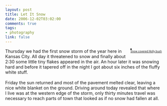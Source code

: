 ```yaml
--- 
layout: post
title: Let It Snow
date: 2006-12-02T03:02:00
comments: true
tags:
- photography
link: false
---
```

<div style="float: right; margin-left: 10px; margin-bottom: 10px;">
<a href="http://www.flickr.com/photos/zanshin/310704030/" title="photo sharing"><img src="http://static.flickr.com/101/310704030_3827ddfd16_m.jpg" alt="" style="border: solid 2px #000000;" /></a>
<br />
<span style="font-size: 0.6em; margin-top: 0px;">
<a href="http://www.flickr.com/photos/zanshin/310704030/">Snow covered Holly bush</a>
</span>
</div>
<p>
Thursday we had the first snow storm of the year here in Kansas City. All day it threatened to snow and finally about 2:30 some little tiny flakes appeared in the air. An hour later it was snowing hard and before it tapered off in the night I got about six inches of the fluffy white stuff.<br />
<br />
Friday the sun returned and most of the pavement melted clear, leaving a nice white blanket on the ground. Driving around today revealed that where I live was at the western edge of the storm, only thirty minutes travel was necessary to reach parts of town that looked as if no snow had fallen at all.
<br clear="all" /></p>
